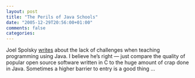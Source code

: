 ```yaml
---
layout: post
title: "The Perils of Java Schools"
date: "2005-12-29T20:56:00+01:00"
comments: false
categories: 
---
```


<p>Joel Spolsky <a href="http://www.joelonsoftware.com/articles/ThePerilsofJavaSchools.html">writes</a> about the lack of challenges when teaching programming using Java. I believe he&#8217;s right &#8212; just compare the quality of popular open source software written in C to the huge amount of crap done in Java. Sometimes a higher barrier to entry is a good thing &#8230;</p>


